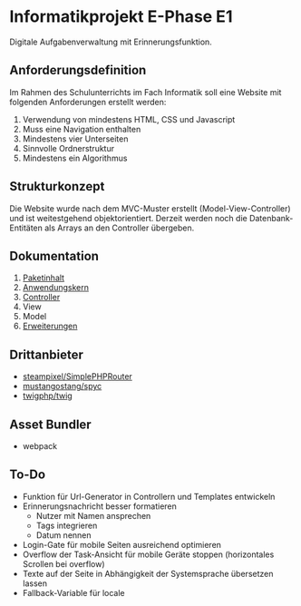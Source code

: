 # Informatikprojekt E-Phase E1
Digitale Aufgabenverwaltung mit Erinnerungsfunktion.

## Anforderungsdefinition
Im Rahmen des Schulunterrichts im Fach Informatik soll eine Website mit folgenden Anforderungen erstellt werden:

1. Verwendung von mindestens HTML, CSS und Javascript
2. Muss eine Navigation enthalten
3. Mindestens vier Unterseiten
4. Sinnvolle Ordnerstruktur
5. Mindestens ein Algorithmus

## Strukturkonzept
Die Website wurde nach dem MVC-Muster erstellt (Model-View-Controller) und ist weitestgehend objektorientiert.
Derzeit werden noch die
Datenbank-Entitäten als Arrays an den Controller übergeben.

## Dokumentation
1. [Paketinhalt](./Docs/package.md)
2. [Anwendungskern](./Docs/core.md)
3. [Controller](./Docs/controller.md)
4. View
5. Model
6. [Erweiterungen](Docs/extensions.md)

## Drittanbieter
- [steampixel/SimplePHPRouter](https://github.com/steampixel/simplePHPRouter)
- [mustangostang/spyc](https://github.com/mustangostang/spyc)
- [twigphp/twig](https://github.com/twigphp/Twig)

## Asset Bundler
- webpack

## To-Do
- Funktion für Url-Generator in Controllern und Templates entwickeln
- Erinnerungsnachricht besser formatieren
  - Nutzer mit Namen ansprechen
  - Tags integrieren
  - Datum nennen
- Login-Gate für mobile Seiten ausreichend optimieren
- Overflow der Task-Ansicht für mobile Geräte stoppen (horizontales Scrollen bei overflow)
- Texte auf der Seite in Abhängigkeit der Systemsprache übersetzen lassen
- Fallback-Variable für locale